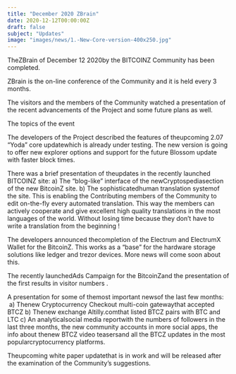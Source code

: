 ```yaml
---
title: "December 2020 ZBrain"
date: 2020-12-12T00:00:00Z
draft: false
subject: "Updates"
image: "images/news/1.-New-Core-version-400x250.jpg"
---
```


TheZBrain of December 12 2020by the BITCOINZ Community has been completed.

ZBrain is the on-line conference of the Community and it is held every 3 months.

The visitors and the members of the Community watched a presentation of the recent advancements of the Project and some future plans as well.

The topics of the event

The developers of the Project described the features of theupcoming 2.07 “Yoda” core updatewhich is already under testing. The new version is going to offer new explorer options and support for the future Blossom update with faster block times.

There was a brief presentation of theupdates in the recently launched BITCOINZ site: a) The “blog-like” interface of the newCryptospediasection of the new BitcoinZ site. b) The sophisticatedhuman translation systemof the site. This is enabling the Contributing members of the Community to edit on-the-fly every automated translation. This way the members can actively cooperate and give excellent high quality translations in the most languages of the world. Without losing time because they don’t have to write a translation from the beginning !

The developers announced thecompletion of the Electrum and ElectrumX Wallet for the BitcoinZ. This works as a “base” for the hardware storage solutions like ledger and trezor devices. More news will come soon about this.

The recently launchedAds Campaign for the BitcoinZand the presentation of the first results in visitor numbers .

A presentation for some of themost important newsof the last few months:   a) Thenew Cryptocurrency Checkout multi-coin gatewaythat accepted BTCZ b) Thenew exchange Altilly.comthat listed BTCZ pairs with BTC and LTC c) An analyticalsocial media reportwith the numbers of followers in the last three months, the new community accounts in more social apps, the info about thenew BTCZ video teasersand all the BTCZ updates in the most popularcryptocurrency platforms.

Theupcoming white paper updatethat is in work and will be released after the examination of the Community’s suggestions.
